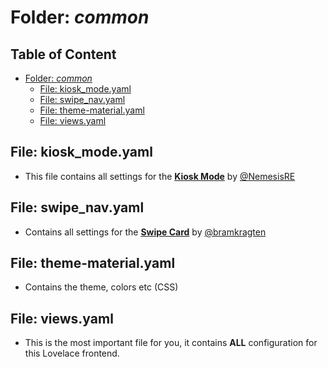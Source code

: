 # Folder: _common_

## Table of Content <!-- omit in toc -->

- [Folder: _common_](#folder-common)
  - [File: kiosk\_mode.yaml](#file-kiosk_modeyaml)
  - [File: swipe\_nav.yaml](#file-swipe_navyaml)
  - [File: theme-material.yaml](#file-theme-materialyaml)
  - [File: views.yaml](#file-viewsyaml)


## File: kiosk_mode.yaml
* This file contains all settings for the **[Kiosk Mode](https://github.com/NemesisRE/kiosk-mode)** by [@NemesisRE](https://github.com/NemesisRE)

## File: swipe_nav.yaml
* Contains all settings for the **[Swipe Card](https://github.com/bramkragten/swipe-card)** by  [@bramkragten](https://github.com/bramkragten)

## File: theme-material.yaml
* Contains the theme, colors etc (CSS)

## File: views.yaml
* This is the most important file for you, it contains **ALL** configuration for this Lovelace frontend.

